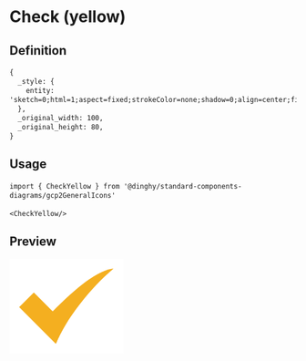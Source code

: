 # Check (yellow)

## Definition

```
{
  _style: { 
    entity: 'sketch=0;html=1;aspect=fixed;strokeColor=none;shadow=0;align=center;fillColor=#F4AF20;verticalAlign=top;labelPosition=center;verticalLabelPosition=bottom;shape=mxgraph.gcp2.check',
  },
  _original_width: 100,
  _original_height: 80,
}
```

## Usage

```
import { CheckYellow } from '@dinghy/standard-components-diagrams/gcp2GeneralIcons'

<CheckYellow/>
```

## Preview

<img src="./check-yellow.png" width="200"/>
